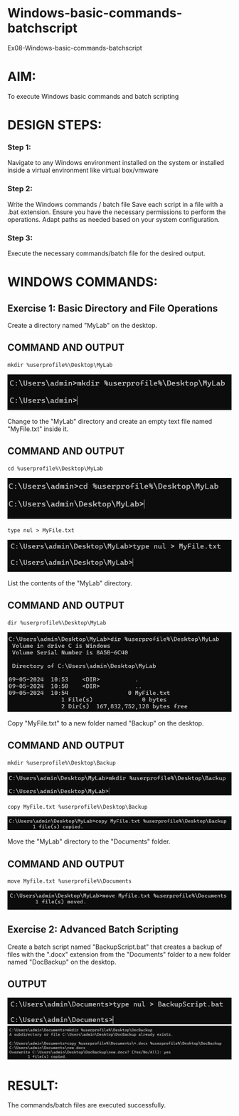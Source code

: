 # Windows-basic-commands-batchscript
Ex08-Windows-basic-commands-batchscript

# AIM:
To execute Windows basic commands and batch scripting

# DESIGN STEPS:

### Step 1:

Navigate to any Windows environment installed on the system or installed inside a virtual environment like virtual box/vmware 

### Step 2:

Write the Windows commands / batch file
Save each script in a file with a .bat extension.
Ensure you have the necessary permissions to perform the operations.
Adapt paths as needed based on your system configuration.
### Step 3:

Execute the necessary commands/batch file for the desired output. 




# WINDOWS COMMANDS:
## Exercise 1: Basic Directory and File Operations
Create a directory named "MyLab" on the desktop.
## COMMAND AND OUTPUT
```
mkdir %userprofile%\Desktop\MyLab
```
![](./out1.png)

Change to the "MyLab" directory and create an empty text file named "MyFile.txt" inside it.


## COMMAND AND OUTPUT
```
cd %userprofile%\Desktop\MyLab
```
![](./out2.png)
```
type nul > MyFile.txt
```
![](./out3.png)

List the contents of the "MyLab" directory.
## COMMAND AND OUTPUT
```
dir %userprofile%\Desktop\MyLab
```
![](./out4.png)

Copy "MyFile.txt" to a new folder named "Backup" on the desktop.
## COMMAND AND OUTPUT
```
mkdir %userprofile%\Desktop\Backup
```
![](./out5.png)
```
copy MyFile.txt %userprofile%\Desktop\Backup
```
![](./out6.png)

Move the "MyLab" directory to the "Documents" folder.
## COMMAND AND OUTPUT
```
move Myfile.txt %userprofile%\Documents
```
![](./out7.png)

## Exercise 2: Advanced Batch Scripting
Create a batch script named "BackupScript.bat" that creates a backup of files with the ".docx" extension from the "Documents" folder to a new folder named "DocBackup" on the desktop.
## OUTPUT
![](./out8.png)
![](./out9.png)


# RESULT:
The commands/batch files are executed successfully.
